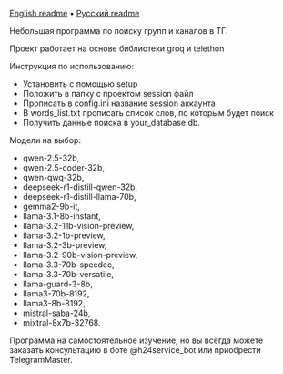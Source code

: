 [English readme](README_ENG.md) • [Русский readme](README.md)

Небольшая программа по поиску групп и каналов в ТГ.

Проект работает на основе библиотеки groq и telethon

Инструкция по использованию:

- Установить с помощью setup
- Положить в папку с проектом session файл
- Прописать в config.ini название session аккаунта
- В words_list.txt прописать список слов, по которым будет поиск
- Получить данные поиска в your_database.db.

Модели на выбор:

* qwen-2.5-32b,
* qwen-2.5-coder-32b,
* qwen-qwq-32b,
* deepseek-r1-distill-qwen-32b,
* deepseek-r1-distill-llama-70b,
* gemma2-9b-it,
* llama-3.1-8b-instant,
* llama-3.2-11b-vision-preview,
* llama-3.2-1b-preview,
* llama-3.2-3b-preview,
* llama-3.2-90b-vision-preview,
* llama-3.3-70b-specdec,
* llama-3.3-70b-versatile,
* llama-guard-3-8b,
* llama3-70b-8192,
* llama3-8b-8192,
* mistral-saba-24b,
* mixtral-8x7b-32768.

Программа на самостоятельное изучение, но вы всегда можете заказать консультацию в боте @h24service_bot или приобрести
TelegramMaster.
